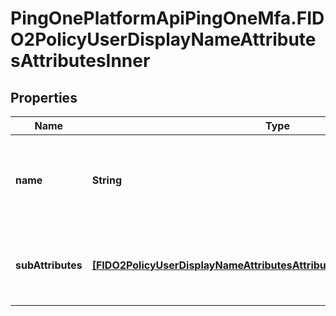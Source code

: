# PingOnePlatformApiPingOneMfa.FIDO2PolicyUserDisplayNameAttributesAttributesInner

## Properties

Name | Type | Description | Notes
------------ | ------------- | ------------- | -------------
**name** | **String** | The name of the attribute to use for the user display name. | 
**subAttributes** | [**[FIDO2PolicyUserDisplayNameAttributesAttributesInnerSubAttributesInner]**](FIDO2PolicyUserDisplayNameAttributesAttributesInnerSubAttributesInner.md) | The sub-attributes to use for the user display name. | [optional] 


